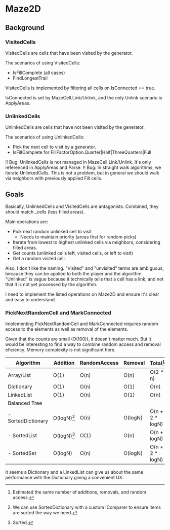 # Maze2D

## Background

### VisitedCells

VisitedCells are cells that have been visited by the generator.

The scenarios of using VisitedCells:

- IsFillComplete (all cases)
- FindLongestTrail

VisitedCells is implemented by filtering all cells on IsConnected == true.

IsConnected is set by MazeCell.Link/Unlink, and the only Unlink scenario is
ApplyAreas.

### UnlinkedCells

UnlinkedCells are cells that have not been visited by the generator.

The scenarios of using UnlinkedCells:

- Pick the next cell to visit by a generator.
- IsFillComplete for FillFactorOption.Quarter|Half|ThreeQuarters|Full

!! Bug: UnlinkedCells is not managed in MazeCell.Link/Unlink. It's only
referenced in ApplyAreas and Parse.
!! Bug: In straight walk algorithms, we iterate UnlinkedCells. This is not a
problem, but in general we should walk via neighbors with previously applied
Fill cells.

## Goals

Basically, UnlinkedCells and VisitedCells are antagonists. Combined, they should
match \_cells (less filled areas).

Main operations are:

- Pick next random unlinked cell to visit
  - Needs to maintain priority (areas first for random picks)
- Iterate from lowest to highest unlinked cells via neighbors, considering
  filled areas.
- Get counts (unlinked cells left, visited cells, or left to visit)
- Get a random visited cell.

Also, I don't like the naming. "Visited" and "unvisited" terms are ambiguous,
because they can be applied to both the player and the algorithm. "Unlinked"
is vague because it technically tells that a cell has a link, and not that it
is not yet processed by the algorithm.

I need to implement the listed operations on Maze2D and ensure it's clear and
easy to understand.

### PickNextRandomCell and MarkConnected

Implementing PickNextRandomCell and MarkConnected requires random access to the
elements as well as removal of the elements. 

Given that the counts are small (O(100)), it doesn't matter much. But it would
be interesting to find a way to combine random access and removal eficiency.
Memory complexity is not significant here.

| Algorithm | Addition | RandomAccess | Removal | Total[^3] |
| --- | --- | --- | --- | --- |
| Array/List | O(1) | O(n) | O(n) | O(2 * n) |
| Dictionary | O(1) | O(n) | O(1) | O(n) |
| LinkedList | O(1) | O(n) | O(1) | O(n) |
| Balanced Tree | | | | |
| - SortedDictionary | O(logN)[^4] | O(n) | O(logN) | O(n + 2 * logN) |
| - SortedList | O(logN)[^2] | O(1) | O(n) | O(n + logN) |
| - SortedSet | O(logN) | O(n) | O(logN) | O(n + 2 * logN) |

[^2]: Sorted.
[^3]: Estimated the same number of additions, removals, and random
   access.
[^4]: We can use SortedDictionary with a custom IComparer to ensure items are
   sorted the way we need.

It seems a Dictionary and a LinkedList can give us about the same performance
with the Dictionary giving a convenient UX.